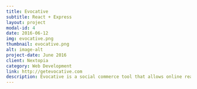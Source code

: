 ```yaml
---
title: Evocative
subtitle: React + Express
layout: project
modal-id: 4
date: 2016-06-12
img: evocative.png
thumbnail: evocative.png
alt: image-alt
project-date: June 2016
client: Nextopia
category: Web Development
link: http://getevocative.com
description: Evocative is a social commerce tool that allows online realtors and brand marketers to discover, authorize and publish content from Instagram on their websites to promote their brand. The tool itself was built using Express, React, and MySql.
---
```

